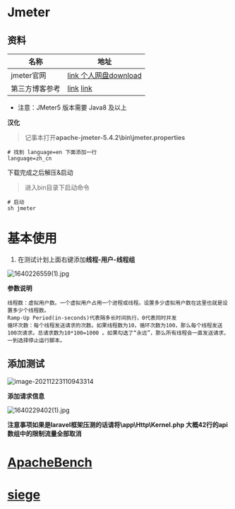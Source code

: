 #  Jmeter 

## 资料

| 名称           | 地址                                                         |
| -------------- | ------------------------------------------------------------ |
| jmeter官网     | [link ](https://jmeter.apache.org/download_jmeter.cgi)   [个人网盘download](https://yaoliuyang.lanzoul.com/izLGnxst39c) |
| 第三方博客参考 | [link](https://qimok.cn/620.html)  [link](https://blog.csdn.net/enre_enre/article/details/89213633) |

- 注意：JMeter5 版本需要 Java8 及以上

**汉化**

> 记事本打开**apache-jmeter-5.4.2\bin\jmeter.properties**

```shell
# 找到 language=en 下面添加一行 
language=zh_cn
```



下载完成之后解压&启动

> 进入bin目录下启动命令

```shell
# 启动
sh jmeter
```

#  基本使用

1. 在测试计划上面右键添加**线程-用户-线程组**

![1640226559(1).jpg](https://s2.loli.net/2021/12/23/OG2Ee18CMobfBgv.png)

**参数说明**

```shell
线程数：虚拟用户数。一个虚拟用户占用一个进程或线程。设置多少虚拟用户数在这里也就是设置多少个线程数。 
Ramp-Up Period(in-seconds)代表隔多长时间执行，0代表同时并发
循环次数：每个线程发送请求的次数。如果线程数为10，循环次数为100，那么每个线程发送100次请求。总请求数为10*100=1000 。如果勾选了“永远”，那么所有线程会一直发送请求，一到选择停止运行脚本。 
```



## 添加测试

![image-20211223110943314](C:\Users\Administrator\AppData\Roaming\Typora\typora-user-images\image-20211223110943314.png)

**添加请求信息**

![1640229402(1).jpg](https://s2.loli.net/2021/12/23/4v8AwxXY2aVJ1Cq.png)

**注意事项如果是laravel框架压测的话请将\app\Http\Kernel.php  大概42行的api 数组中的限制流量全部取消**

# [ApacheBench](https://httpd.apache.org/docs/2.4/programs/ab.html)

# [siege](https://www.cnblogs.com/yaoliuyang/p/14502199.html)
